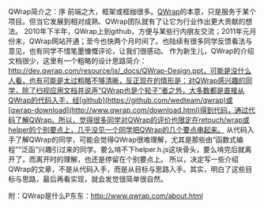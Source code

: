 QWrap简介之：序
前端之大，框架或框枷很多。[QWrap](http://www.qwrap.com/)的本意，只是服务于某个项目。但当它发展到相对成熟、QWrap团队就有了让它为行业作出更大贡献的想法。
2010年下半年，QWrap上到github，方便与某些行内朋友交流；2011年元月份末，QWrap网站开通；至今也快两个月时间了。也陆续有很多同学反馈看法与意见，也有同学不惜笔墨慷慨评论，让我们很感动。
作为新生儿，QWrap的介绍文档很少，这里有一个粗略的设计思路简介：http://dev.qwrap.com/resource/js/_docs/QWrap-Design.ppt，可能是没什么人看，也有可能是太过粗略不够清晰，反正现在的情形是：对QWrap感兴趣的同学，除了扫视应用文档并说声“QWrap也是个轮子”者之外，大多数都是直接从QWrap的代码入手，经[github](https://github.com/wedteam/qwrap)或[qwrap-download](http://www.qwrap.com/download.html)得到代码，通过代码了解QWrap。所以，觉得很多同学对QWrap的评价也限定在retouch/wrap或helper的个别要点上，几乎没见一个同学把QWrap的几个要点串起来。
从代码入手了解QWrap的同学，可能会觉得QWrap很难理解，尤其是那些由“函数式编程”“泛函”兴趣引过来的同学。要么啃不下helper.h.js这块骨头，要么啃完后就离开了，而离开时的理解，也还是停留在个别要点上。
所以，决定写一些介绍QWrap的文章，不是从代码入手，而是从目标与思路入手。其实，明白了这些目标与思路，最后再看实现，就会发觉很简单很自然。

附：QWrap是什么P东东：http://www.qwrap.com/about.html
